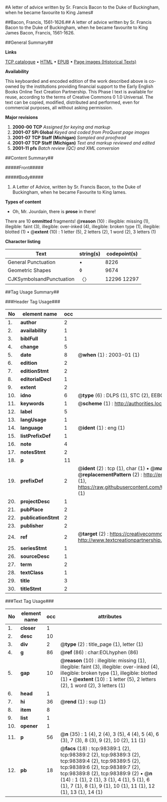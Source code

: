 #A letter of advice written by Sr. Francis Bacon to the Duke of Buckingham, when he became favourite to King James#

##Bacon, Francis, 1561-1626.##
A letter of advice written by Sr. Francis Bacon to the Duke of Buckingham, when he became favourite to King James
Bacon, Francis, 1561-1626.

##General Summary##

**Links**

[TCP catalogue](http://www.ota.ox.ac.uk/tcp/)  • 
[HTML](http://tei.it.ox.ac.uk/tcp/Texts-HTML/free/A28/A28255.html)  • 
[EPUB](http://tei.it.ox.ac.uk/tcp/Texts-EPUB/free/A28/A28255.epub) • 
[Page images (Historical Texts)](https://data.historicaltexts.jisc.ac.uk/view?pubId=eebo-13192487e&pageId=eebo-13192487e-98389-1)

**Availability**

This keyboarded and encoded edition of the
	       work described above is co-owned by the institutions
	       providing financial support to the Early English Books
	       Online Text Creation Partnership. This Phase I text is
	       available for reuse, according to the terms of Creative
	       Commons 0 1.0 Universal. The text can be copied,
	       modified, distributed and performed, even for
	       commercial purposes, all without asking permission.

**Major revisions**

1. __2000-00__ __TCP__ *Assigned for keying and markup*
1. __2001-07__ __SPi Global__ *Keyed and coded from ProQuest page images*
1. __2001-07__ __TCP Staff (Michigan)__ *Sampled and proofread*
1. __2001-07__ __TCP Staff (Michigan)__ *Text and markup reviewed and edited*
1. __2001-11__ __pfs__ *Batch review (QC) and XML conversion*

##Content Summary##

#####Front#####

#####Body#####

1. A Letter of Advice, written by Sr. Francis Bacon, to the Duke of Buckingham, when he became Favourite to King Iames.

**Types of content**

  * Oh, Mr. Jourdain, there is **prose** in there!

There are 10 **ommitted** fragments! 
 @__reason__ (10) : illegible: missing (1), illegible: faint (3), illegible: over-inked (4), illegible: broken type (1), illegible: blotted (1)  •  @__extent__ (10) : 1 letter (5), 2 letters (2), 1 word (2), 3 letters (1)

**Character listing**


|Text|string(s)|codepoint(s)|
|---|---|---|
|General Punctuation|•|8226|
|Geometric Shapes|◊|9674|
|CJKSymbolsandPunctuation|〈〉|12296 12297|

##Tag Usage Summary##

###Header Tag Usage###

|No|element name|occ|attributes|
|---|---|---|---|
|1.|__author__|2||
|2.|__availability__|1||
|3.|__biblFull__|1||
|4.|__change__|5||
|5.|__date__|8| @__when__ (1) : 2003-01 (1)|
|6.|__edition__|2||
|7.|__editionStmt__|2||
|8.|__editorialDecl__|1||
|9.|__extent__|2||
|10.|__idno__|6| @__type__ (6) : DLPS (1), STC (2), EEBO-CITATION (1), OCLC (1), VID (1)|
|11.|__keywords__|1| @__scheme__ (1) : http://authorities.loc.gov/ (1)|
|12.|__label__|5||
|13.|__langUsage__|1||
|14.|__language__|1| @__ident__ (1) : eng (1)|
|15.|__listPrefixDef__|1||
|16.|__note__|4||
|17.|__notesStmt__|2||
|18.|__p__|11||
|19.|__prefixDef__|2| @__ident__ (2) : tcp (1), char (1)  •  @__matchPattern__ (2) : ([0-9\-]+):([0-9IVX]+) (1), (.+) (1)  •  @__replacementPattern__ (2) : http://eebo.chadwyck.com/downloadtiff?vid=$1&page=$2 (1), https://raw.githubusercontent.com/textcreationpartnership/Texts/master/tcpchars.xml#$1 (1)|
|20.|__projectDesc__|1||
|21.|__pubPlace__|2||
|22.|__publicationStmt__|2||
|23.|__publisher__|2||
|24.|__ref__|2| @__target__ (2) : https://creativecommons.org/publicdomain/zero/1.0/ (1), http://www.textcreationpartnership.org/docs/. (1)|
|25.|__seriesStmt__|1||
|26.|__sourceDesc__|1||
|27.|__term__|2||
|28.|__textClass__|1||
|29.|__title__|3||
|30.|__titleStmt__|2||


###Text Tag Usage###

|No|element name|occ|attributes|
|---|---|---|---|
|1.|__closer__|1||
|2.|__desc__|10||
|3.|__div__|2| @__type__ (2) : title_page (1), letter (1)|
|4.|__g__|86| @__ref__ (86) : char:EOLhyphen (86)|
|5.|__gap__|10| @__reason__ (10) : illegible: missing (1), illegible: faint (3), illegible: over-inked (4), illegible: broken type (1), illegible: blotted (1)  •  @__extent__ (10) : 1 letter (5), 2 letters (2), 1 word (2), 3 letters (1)|
|6.|__head__|1||
|7.|__hi__|36| @__rend__ (1) : sup (1)|
|8.|__item__|8||
|9.|__list__|1||
|10.|__opener__|1||
|11.|__p__|56| @__n__ (35) : 1 (4), 2 (4), 3 (5), 4 (4), 5 (4), 6 (3), 7 (3), 8 (3), 9 (2), 10 (2), 11 (1)|
|12.|__pb__|18| @__facs__ (18) : tcp:98389:1 (2), tcp:98389:2 (2), tcp:98389:3 (2), tcp:98389:4 (2), tcp:98389:5 (2), tcp:98389:6 (2), tcp:98389:7 (2), tcp:98389:8 (2), tcp:98389:9 (2)  •  @__n__ (14) : 1 (1), 2 (1), 3 (1), 4 (1), 5 (1), 6 (1), 7 (1), 8 (1), 9 (1), 10 (1), 11 (1), 12 (1), 13 (1), 14 (1)|
